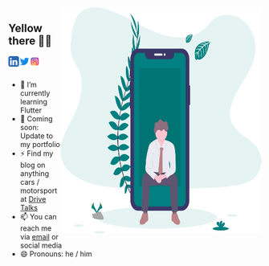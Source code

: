<img align="right" src="https://raw.githubusercontent.com/itsmordecai/itsmordecai/master/assets/images/seat-in-mobile.svg" height="450px" width="400px">

## Yellow there 👋😂

<a href="https://linkedin.com/in/itsmordecai">
  <img align="left" alt="Mordecai Kipng'etich | LinkedIn" width="21px" height="21px" src="https://raw.githubusercontent.com/itsmordecai/itsmordecai/master/assets/social-icons/linkedin.svg" />
</a>
<a href="https://twitter.com/itsmordecai_">
  <img align="left" alt="Mordecai Kipng'etich | Twitter" width="21px" height="21px" src="https://raw.githubusercontent.com/itsmordecai/itsmordecai/master/assets/social-icons/twitter.svg" />
</a>
<a href="https://instagram.com/itsmordecai_">
  <img align="left" alt="Mordecai Kipng'etich | Instagram" width="21px" height="21px" src="https://raw.githubusercontent.com/itsmordecai/itsmordecai/master/assets/social-icons/instagram.svg" />
</a>

<br/>
<br/>

- 🌱 I’m currently learning Flutter
- 💬 Coming soon: Update to my portfolio
- ⚡ Find my blog on anything cars / motorsport at [Drive Talks](https://drivetalks.car.blog)
- 📫 You can reach me via [email](mailto:***REMOVED***) or social media
- 😄 Pronouns: he / him

<!--
- 🔭 I’m currently working on ...
- 👯 I’m looking to collaborate on ...
- 🤔 I’m looking for help with ...
- 💬 Ask me about ...
- ⚡ Fun fact: ...
-->
